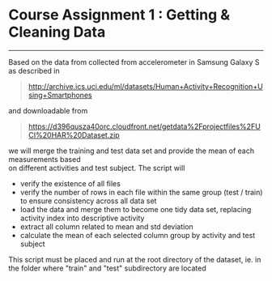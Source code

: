 # Course Assignment 1 : Getting & Cleaning Data

------------

 Based on the data from collected from accelerometer in Samsung Galaxy S
 as described in 
 
> http://archive.ics.uci.edu/ml/datasets/Human+Activity+Recognition+Using+Smartphones
 
 and downloadable from 
> https://d396qusza40orc.cloudfront.net/getdata%2Fprojectfiles%2FUCI%20HAR%20Dataset.zip
 
 we will merge the training and test data set and provide the mean of each measurements based  
 on different activities and test subject.
 The script will 
* verify the existence of all files
* verify the number of rows in each file within the same group (test / train) to ensure consistency across all data set
* load the data and merge them to become one tidy data set, replacing activity index into descriptive activity
* extract all column related to mean and std deviation
* calculate the mean of each selected column group by activity and test subject

This script must be placed and run at the root directory of the dataset, ie. in the folder where "train" and "test" subdirectory are located
 
 
